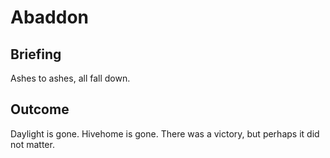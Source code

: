 # Abaddon
## Briefing

Ashes to ashes, all fall down.

## Outcome
Daylight is gone. Hivehome is gone. There was a victory, but perhaps it did not matter.